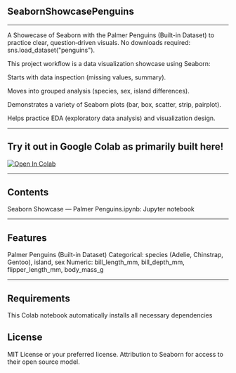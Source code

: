 ## SeabornShowcasePenguins

---
A Showecase of Seaborn with the Palmer Penguins (Built-in Dataset) to practice clear, question‑driven visuals. No downloads required: sns.load_dataset("penguins").

This project workflow is a data visualization showcase using Seaborn:

Starts with data inspection (missing values, summary).

Moves into grouped analysis (species, sex, island differences).

Demonstrates a variety of Seaborn plots (bar, box, scatter, strip, pairplot).

Helps practice EDA (exploratory data analysis) and visualization design.

---

## Try it out in Google Colab as primarily built here!

[![Open In Colab](https://colab.research.google.com/assets/colab-badge.svg)](https://colab.research.google.com/github/RGithub23/SeabornShowcasePenguins/blob/main/seaborn_showcase_penguins.ipynb)

---

## Contents

Seaborn Showcase — Palmer Penguins.ipynb: Jupyter notebook

---

## Features

Palmer Penguins (Built-in Dataset)
Categorical: species (Adelie, Chinstrap, Gentoo), island, sex
Numeric: bill_length_mm, bill_depth_mm, flipper_length_mm, body_mass_g

---
## Requirements

This Colab notebook automatically installs all necessary dependencies

## License

MIT License or your preferred license.  Attribution to Seaborn for access to their open source model.
